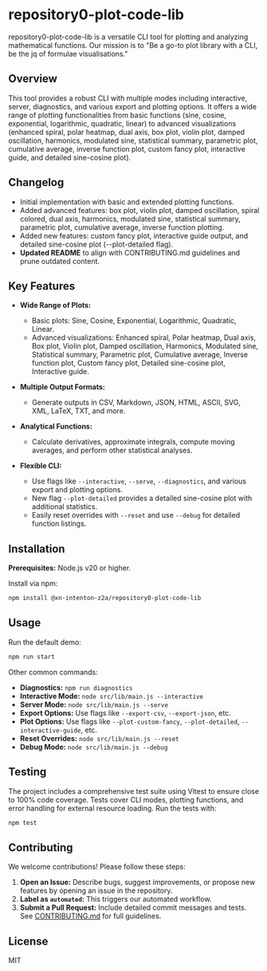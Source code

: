 # repository0-plot-code-lib

repository0-plot-code-lib is a versatile CLI tool for plotting and analyzing mathematical functions. Our mission is to "Be a go-to plot library with a CLI, be the jq of formulae visualisations."

## Overview

This tool provides a robust CLI with multiple modes including interactive, server, diagnostics, and various export and plotting options. It offers a wide range of plotting functionalities from basic functions (sine, cosine, exponential, logarithmic, quadratic, linear) to advanced visualizations (enhanced spiral, polar heatmap, dual axis, box plot, violin plot, damped oscillation, harmonics, modulated sine, statistical summary, parametric plot, cumulative average, inverse function plot, custom fancy plot, interactive guide, and detailed sine-cosine plot).

## Changelog

- Initial implementation with basic and extended plotting functions.
- Added advanced features: box plot, violin plot, damped oscillation, spiral colored, dual axis, harmonics, modulated sine, statistical summary, parametric plot, cumulative average, inverse function plotting.
- Added new features: custom fancy plot, interactive guide output, and detailed sine-cosine plot (--plot-detailed flag).
- **Updated README** to align with CONTRIBUTING.md guidelines and prune outdated content.

## Key Features

- **Wide Range of Plots:**
  - Basic plots: Sine, Cosine, Exponential, Logarithmic, Quadratic, Linear.
  - Advanced visualizations: Enhanced spiral, Polar heatmap, Dual axis, Box plot, Violin plot, Damped oscillation, Harmonics, Modulated sine, Statistical summary, Parametric plot, Cumulative average, Inverse function plot, Custom fancy plot, Detailed sine-cosine plot, Interactive guide.

- **Multiple Output Formats:**
  - Generate outputs in CSV, Markdown, JSON, HTML, ASCII, SVG, XML, LaTeX, TXT, and more.

- **Analytical Functions:**
  - Calculate derivatives, approximate integrals, compute moving averages, and perform other statistical analyses.

- **Flexible CLI:**
  - Use flags like `--interactive`, `--serve`, `--diagnostics`, and various export and plotting options.
  - New flag `--plot-detailed` provides a detailed sine-cosine plot with additional statistics.
  - Easily reset overrides with `--reset` and use `--debug` for detailed function listings.

## Installation

**Prerequisites:** Node.js v20 or higher.

Install via npm:

```bash
npm install @xn-intenton-z2a/repository0-plot-code-lib
```

## Usage

Run the default demo:

```bash
npm run start
```

Other common commands:

- **Diagnostics:** `npm run diagnostics`
- **Interactive Mode:** `node src/lib/main.js --interactive`
- **Server Mode:** `node src/lib/main.js --serve`
- **Export Options:** Use flags like `--export-csv`, `--export-json`, etc.
- **Plot Options:** Use flags like `--plot-custom-fancy`, `--plot-detailed`, `--interactive-guide`, etc.
- **Reset Overrides:** `node src/lib/main.js --reset`
- **Debug Mode:** `node src/lib/main.js --debug`

## Testing

The project includes a comprehensive test suite using Vitest to ensure close to 100% code coverage. Tests cover CLI modes, plotting functions, and error handling for external resource loading. Run the tests with:

```bash
npm test
```

## Contributing

We welcome contributions! Please follow these steps:

1. **Open an Issue:**
   Describe bugs, suggest improvements, or propose new features by opening an issue in the repository.
2. **Label as `automated`:**
   This triggers our automated workflow.
3. **Submit a Pull Request:**
   Include detailed commit messages and tests. See [CONTRIBUTING.md](./CONTRIBUTING.md) for full guidelines.

## License

MIT
